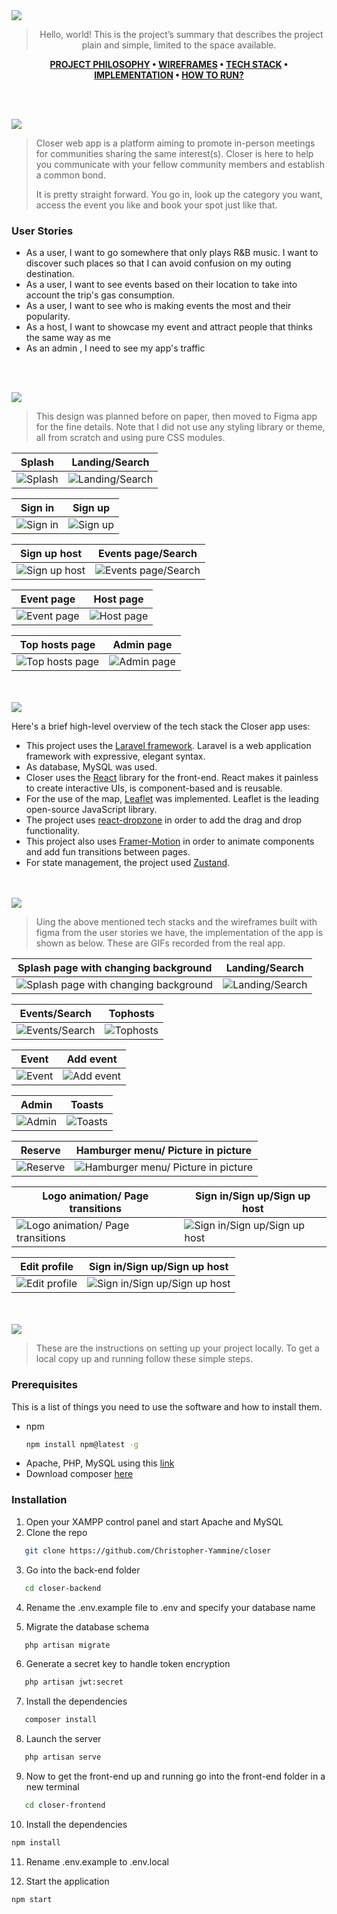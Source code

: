 <img src="./readme/title1.svg"/>

<div align="center">

> Hello, world! This is the project’s summary that describes the project plain and simple, limited to the space available.  

**[PROJECT PHILOSOPHY](#project-philosophy) • [WIREFRAMES](#wireframes) • [TECH STACK](#tech-stack) • [IMPLEMENTATION](#implementation) • [HOW TO RUN?](#how-to-run)**

</div>

<br><br>


<img src="./readme/title2.svg"/>
<a id="project-philosophy"></a>

> Closer web app is a platform aiming to promote in-person meetings for communities sharing the same interest(s). Closer is here to help you communicate with your fellow community members and establish a common bond.
> 
> It is pretty straight forward. You go in, look up the category you want, access the event you like and book your spot just like that.

### User Stories
- As a user, I want to go somewhere that only plays R&B music. I want to discover such places so that I can avoid confusion on my outing destination.
- As a user, I want to see events based on their location to take into account the trip's gas consumption.
- As a user, I want to see who is making events the most and their popularity.
- As a host, I want to showcase my event and attract people that thinks the same way as me
- As an admin , I need to see my app's traffic

<br><br>

<img src="./readme/title3.svg"/>

> This design was planned before on paper, then moved to Figma app for the fine details.
Note that I did not use any styling library or theme, all from scratch and using pure CSS modules.
<a id="wireframes"></a>

| Splash  | Landing/Search  |
| -----------------| -----|
| ![Splash](./readme/PNGs/splash.png) | ![Landing/Search](./readme/PNGs/landingpage.png) |

| Sign in  | Sign up  |
| -----------------| -----|
| ![Sign in](./readme/PNGs/signin.png) | ![Sign up](./readme/PNGs/Signup.png) |

| Sign up host  | Events page/Search  |
| -----------------| -----|
| ![Sign up host](./readme/PNGs/signuphost.png) | ![Events page/Search](./readme/PNGs/eventspage.png) |

| Event page  | Host page  |
| -----------------| -----|
| ![Event page](./readme/PNGs/Event.png) | ![Host page](./readme/PNGs/hostpage.png) |

| Top hosts page  | Admin page  |
| -----------------| -----|
| ![Top hosts page](./readme/PNGs/tophosts.png) | ![Admin page](./readme/PNGs/admin.png) |

<br><br>
<a id="tech-stack"></a>
<img src="./readme/title4.svg"/>

Here's a brief high-level overview of the tech stack the Closer app uses:
- This project uses the [Laravel framework](https://laravel.com/). Laravel is a web application framework with expressive, elegant syntax.
- As database, MySQL was used.
- Closer uses the [React](https://reactjs.org/) library for the front-end. React makes it painless to create interactive UIs, is component-based and is reusable.
- For the use of the map, [Leaflet](https://leafletjs.com/) was implemented. Leaflet is the leading open-source JavaScript library.
- The project uses [react-dropzone](https://www.npmjs.com/package/react-dropzone) in order to add the drag and drop functionality.
- This project also uses [Framer-Motion](https://www.framer.com/motion/) in order to animate components and add fun transitions between pages.
- For state management, the project used [Zustand](https://github.com/pmndrs/zustand).

<br><br>
<a id="implementation"></a>
<img src="./readme/title5.svg"/>

> Uing the above mentioned tech stacks and the wireframes built with figma from the user stories we have, the implementation of the app is shown as below. These are GIFs recorded from the real app.

| Splash page with changing background  | Landing/Search  |
| -----------------| -----|
| ![Splash page with changing background](./readme/GIFs/splash-bgchange.gif) | ![Landing/Search](./readme/GIFs/landing-search.gif) |

| Events/Search  | Tophosts  |
| -----------------| -----|
| ![Events/Search](./readme/GIFs/events-search.gif) | ![Tophosts](./readme/GIFs/tophosts.gif) |

| Event  | Add event  |
| -----------------| -----|
| ![Event](./readme/GIFs/event.gif) | ![Add event](./readme/GIFs/addevent.gif) |

| Admin  | Toasts  |
| -----------------| -----|
| ![Admin](./readme/GIFs/admin.gif) | ![Toasts](./readme/GIFs/toasts.gif) |

| Reserve  | Hamburger menu/ Picture in picture  |
| -----------------| -----|
| ![Reserve](./readme/GIFs/reserve.gif) | ![Hamburger menu/ Picture in picture](./readme/GIFs/burger-pip.gif) |

| Logo animation/ Page transitions  | Sign in/Sign up/Sign up host  |
| -----------------| -----|
| ![Logo animation/ Page transitions ](./readme/GIFs/logoanimation-transitions.gif) | ![Sign in/Sign up/Sign up host](./readme/GIFs/splash-signin-up-host.gif) |

| Edit profile  | Sign in/Sign up/Sign up host  |
| -----------------| -----|
| ![Edit profile ](./readme/GIFs/editprofile.gif) | ![Sign in/Sign up/Sign up host](./readme/GIFs/splash-signin-up-host.gif) |



<br><br>
<img src="./readme/title6.svg"/>


> These are the instructions on setting up your project locally.
To get a local copy up and running follow these simple steps.

### Prerequisites

This is a list of things you need to use the software and how to install them.
* npm
  ```sh
  npm install npm@latest -g
  ```
* Apache, PHP, MySQL using this [link](https://downloadsapachefriends.global.ssl.fastly.net/8.1.6/xampp-windows-x64-8.1.6-0-VS16-installer.exe?from_af=true)
* Download composer [here](https://getcomposer.org/Composer-Setup.exe)

<a id="how-to-run"></a>

### Installation

1. Open your XAMPP control panel and start Apache and MySQL
2. Clone the repo 
```sh
   git clone https://github.com/Christopher-Yammine/closer
```
  
3. Go into the back-end folder
```sh
   cd closer-backend
```
4. Rename the .env.example file to .env and specify your database name

5. Migrate the database schema
```sh
   php artisan migrate
```
6. Generate a secret key to handle token encryption 
```sh
   php artisan jwt:secret
```
7. Install the dependencies 
```sh
   composer install
```
8. Launch the server
```sh
   php artisan serve
```
9. Now to get the front-end up and running go into the front-end folder in a new terminal
```sh
   cd closer-frontend
```
10. Install the dependencies
   ```sh
   npm install
   ```
11. Rename .env.example to .env.local

12. Start the application
   ```sh
   npm start
   ```
  
